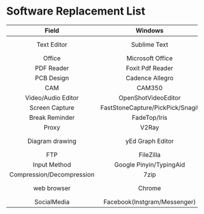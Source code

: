 # Software Replacement List
| Field | Windows | Linux | Android |
| :---: | :---: | :---: | :---: |
| Text Editor | Sublime Text | Sublime Text/vim/kate | |
| Office | Microsoft Office | Libre Office | |
| PDF Reader | Foxit Pdf Reader | Okular | |
| PCB Design | Cadence Allegro | | |
| CAM | CAM350 | | |
| Video/Audio Editor | OpenShotVideoEditor | | |
| Screen Capture| FastStoneCapture/PickPick/Snagit | Shutter/Spectacle | |
| Break Reminder | FadeTop/Iris | | | 
| Proxy | V2Ray | QV2Ray | v2ray |
| Diagram drawing | yEd Graph Editor | yEd Graph Editor/Dia | |
| FTP | FileZilla | vsftpd | | 
| Input Method | Google Pinyin/TypingAid |  Fcitx | Gbroad |
| Compression/Decompression | 7zip | 7zip/tar |
| web browser | Chrome | Firefox | Adblock Browser |
| SocialMedia | Facebook(Instgram/Messenger) | Telegram | Twitter | 
